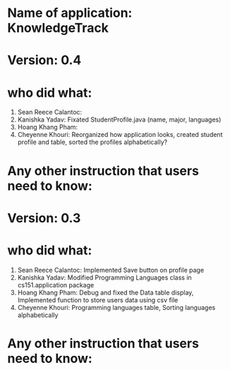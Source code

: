 # Name of application: KnowledgeTrack

# Version: 0.4

# who did what:
1. Sean Reece Calantoc: 
2. Kanishka Yadav: Fixated StudentProfile.java (name, major, languages) 
3. Hoang Khang Pham:
4. Cheyenne Khouri: Reorganized how application looks, created student profile and table, sorted the profiles alphabetically?


# Any other instruction that users need to know:

# Version: 0.3

# who did what:
1. Sean Reece Calantoc: Implemented Save button on profile page
2. Kanishka Yadav: Modified Programming Languages class in cs151.application package
3. Hoang Khang Pham: Debug and fixed the Data table display, Implemented function to store users data using csv file
4. Cheyenne Khouri: Programming languages table, Sorting languages alphabetically


# Any other instruction that users need to know:



